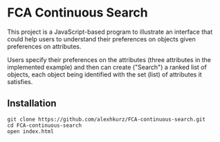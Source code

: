 # FCA Continuous Search

This project is a JavaScript-based program to illustrate an interface that could help users to understand their preferences on objects given preferences on attributes.

Users specify their preferences on the attributes (three attributes in the implemented example) and then can create ("Search") a ranked list of objects, each object being identified with the set (list) of attributes it satisfies.

## Installation

```
git clone https://github.com/alexhkurz/FCA-continuous-search.git
cd FCA-continuous-search
open index.html
```

